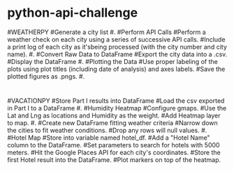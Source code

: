 # python-api-challenge
#WEATHERPY
#Generate a city list
#.
#Perform API Calls
#Perform a weather check on each city using a series of successive API calls.
#Include a print log of each city as it'sbeing processed (with the city number and city name).
#.
#Convert Raw Data to DataFrame
#Export the city data into a .csv.
#Display the DataFrame
#.
#Plotting the Data
#Use proper labeling of the plots using plot titles (including date of analysis) and axes labels.
#Save the plotted figures as .pngs.
#.
#
#VACATIONPY
#Store Part I results into DataFrame
#Load the csv exported in Part I to a DataFrame
#.
#Humidity Heatmap
#Configure gmaps.
#Use the Lat and Lng as locations and Humidity as the weight.
#Add Heatmap layer to map.
#.
#Create new DataFrame fitting weather criteria
#Narrow down the cities to fit weather conditions.
#Drop any rows will null values.
#.
#Hotel Map
#Store into variable named hotel_df.
#Add a "Hotel Name" column to the DataFrame.
#Set parameters to search for hotels with 5000 meters.
#Hit the Google Places API for each city's coordinates.
#Store the first Hotel result into the DataFrame.
#Plot markers on top of the heatmap.
